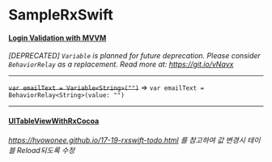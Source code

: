 # SampleRxSwift

#### [Login Validation with MVVM](http://https://youtu.be/0Z5AiFvPUB4)
*[DEPRECATED] `Variable` is planned for future deprecation. Please consider `BehaviorRelay` as a replacement. Read more at: https://git.io/vNqvx*

_ _ _

~~`var emailText = Variable<String>("")`~~ => `var emailText = BehaviorRelay<String>(value: "")`

- - -
#### [UITableViewWithRxCocoa](http://blog.naver.com/PostView.nhn?blogId=tmondev&logNo=221064638672)
*https://hyowonee.github.io/17-19-rxswift-todo.html 를 참고하여 값 변경시 테이블 Reload되도록 수정*